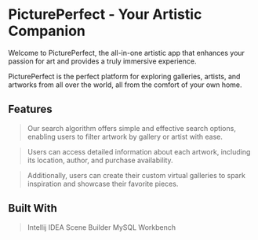 # PicturePerfect - Your Artistic Companion

Welcome to PicturePerfect, the all-in-one artistic app that enhances your passion for art and provides a truly immersive experience. 

PicturePerfect is the perfect platform for exploring galleries, artists, and artworks from all over the world, all from the comfort of your own home.

## Features

> Our search algorithm offers simple and effective search options, enabling users to filter artwork by gallery or artist with ease.

> Users can access detailed information about each artwork, including its location, author, and purchase availability.

> Additionally, users can create their custom virtual galleries to spark inspiration and showcase their favorite pieces.


## Built With
> Intellij IDEA 
> Scene Builder
> MySQL Workbench
